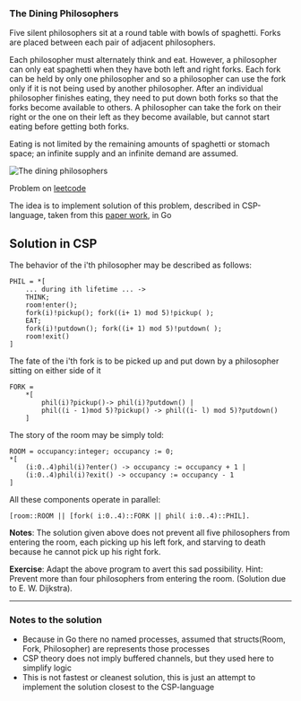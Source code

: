 ### The Dining Philosophers

Five silent philosophers sit at a round table with bowls of spaghetti. Forks are placed between each pair of adjacent philosophers.

Each philosopher must alternately think and eat. However, a philosopher can only eat spaghetti when they have both left and right forks. Each fork can be held by only one philosopher and so a philosopher can use the fork only if it is not being used by another philosopher. After an individual philosopher finishes eating, they need to put down both forks so that the forks become available to others. A philosopher can take the fork on their right or the one on their left as they become available, but cannot start eating before getting both forks.

Eating is not limited by the remaining amounts of spaghetti or stomach space; an infinite supply and an infinite demand are assumed.

![The dining philosophers](https://assets.leetcode.com/uploads/2019/09/24/an_illustration_of_the_dining_philosophers_problem.png)

Problem on [leetcode](https://leetcode.com/problems/the-dining-philosophers/)

The idea is to implement solution of this problem, described in CSP-language, taken from this [paper work](https://www.cs.cmu.edu/~crary/819-f09/Hoare78.pdf), in Go

**Solution in CSP** 
---
The behavior of the i'th philosopher may be described as follows:

```
PHIL = *[
    ... during ith lifetime ... ->
    THINK;
    room!enter();
    fork(i)!pickup(); fork((i+ 1) mod 5)!pickup( );
    EAT;
    fork(i)!putdown(); fork((i+ 1) mod 5)!putdown( );
    room!exit()
]
```

The fate of the i'th fork is to be picked up and put down
by a philosopher sitting on either side of it

```
FORK =
    *[
        phil(i)?pickup()-> phil(i)?putdown() |
        phil((i - 1)mod 5)?pickup() -> phil((i- l) mod 5)?putdown()
    ]
```

The story of the room may be simply told:

```
ROOM = occupancy:integer; occupancy := 0;
*[
    (i:0..4)phil(i)?enter() -> occupancy := occupancy + 1 |
    (i:0..4)phil(i)?exit() -> occupancy := occupancy - 1
]
```

All these components operate in parallel:

```
[room::ROOM || [fork( i:0..4)::FORK || phil( i:0..4)::PHIL].
```

**Notes**: The solution given above does not prevent all five philosophers from entering the room, each picking up his left fork, and starving to death because he cannot
pick up his right fork.

**Exercise**: Adapt the above program to avert this sad possibility. Hint: Prevent more than four philosophers from entering the room. (Solution due to E. W. Dijkstra). 

---

### Notes to the solution

* Because in Go there no named processes, assumed that structs(Room, Fork, Philosopher) are represents those processes
* CSP theory does not imply buffered channels, but they used here to simplify logic
* This is not fastest or cleanest solution, this is just an attempt to implement the solution closest to the CSP-language